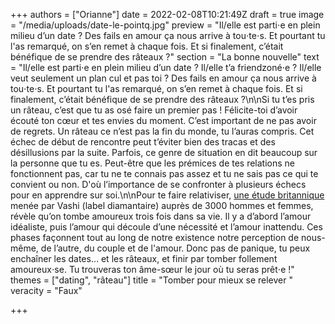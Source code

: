 +++
authors = ["Orianne"]
date = 2022-02-08T10:21:49Z
draft = true
image = "/media/uploads/date-le-pointq.jpg"
preview = "Il/elle est parti⋅e en plein milieu d’un date ? Des fails en amour ça nous arrive à tou⋅te⋅s. Et pourtant tu l'as remarqué, on s’en remet à chaque fois. Et si finalement, c’était bénéfique de se prendre des râteaux ?"
section = "La bonne nouvelle"
text = "Il/elle est parti⋅e en plein milieu d’un date ? Il/elle t’a friendzoné⋅e ? Il/elle veut seulement un plan cul et pas toi ? Des fails en amour ça nous arrive à tou⋅te⋅s. Et pourtant tu l'as remarqué, on s’en remet à chaque fois. Et si finalement, c’était bénéfique de se prendre des râteaux ?\n\nSi tu t’es pris un râteau, c’est que tu as osé faire un premier pas ! Félicite-toi d’avoir écouté ton cœur et tes envies du moment. C’est important de ne pas avoir de regrets. Un râteau ce n’est pas la fin du monde, tu l’auras compris. Cet échec de début de rencontre peut t’éviter bien des tracas et des désillusions par la suite. Parfois, ce genre de situation en dit beaucoup sur la personne que tu es. Peut-être que les prémices de tes relations ne fonctionnent pas, car tu ne te connais pas assez et tu ne sais pas ce qui te convient ou non. D'où l’importance de se confronter à plusieurs échecs pour en apprendre sur soi.\n\nPour te faire relativiser, [une étude britannique]( \"https://www.standard.co.uk/lifestyle/london-life/looking-for-love-apparently-you-meet-the-one-three-times-in-your-lifetime-a3234466.html\") menée par Vashi (label diamantaire) auprès de 3000 hommes et femmes, révèle qu’on tombe amoureux trois fois dans sa vie. Il y a d’abord l’amour idéaliste, puis l’amour qui découle d’une nécessité et l’amour inattendu. Ces phases façonnent tout au long de notre existence notre perception de nous-même, de l’autre, du couple et de l'amour. Donc pas de panique, tu peux enchaîner les dates… et les râteaux, et finir par tomber follement amoureux⋅se. Tu trouveras ton âme-sœur le jour où tu seras prêt⋅e !"
themes = ["dating", "râteau"]
title = "Tomber pour mieux se relever "
veracity = "Faux"

+++
